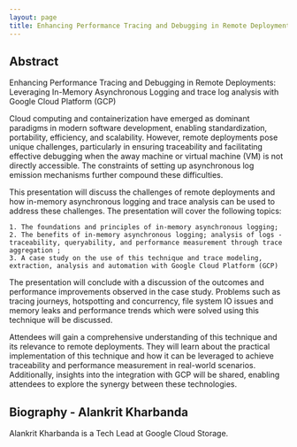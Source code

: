 ```yaml
---
layout: page
title: Enhancing Performance Tracing and Debugging in Remote Deployments
---
```


## Abstract

Enhancing Performance Tracing and Debugging in Remote Deployments: Leveraging
In-Memory Asynchronous Logging and trace log analysis with Google Cloud Platform
(GCP)

Cloud computing and containerization have emerged as dominant paradigms in
modern software development, enabling standardization, portability, efficiency,
and scalability. However, remote deployments pose unique challenges,
particularly in ensuring traceability and facilitating effective debugging when
the away machine or virtual machine (VM) is not directly accessible. The
constraints of setting up asynchronous log emission mechanisms further compound
these difficulties.

This presentation will discuss the challenges of remote deployments and how
in-memory asynchronous logging and trace analysis can be used to address these
challenges. The presentation will cover the following topics:

    1. The foundations and principles of in-memory asynchronous logging;
    2. The benefits of in-memory asynchronous logging; analysis of logs - traceability, queryability, and performance measurement through trace aggregation ;
    3. A case study on the use of this technique and trace modeling, extraction, analysis and automation with Google Cloud Platform (GCP)

The presentation will conclude with a discussion of the outcomes and performance
improvements observed in the case study. Problems such as tracing journeys,
hotspotting and concurrency, file system IO issues and memory leaks and
performance trends which were solved using this technique will be discussed.

Attendees will gain a comprehensive understanding of this technique and its
relevance to remote deployments. They will learn about the practical
implementation of this technique and how it can be leveraged to achieve
traceability and performance measurement in real-world scenarios. Additionally,
insights into the integration with GCP will be shared, enabling attendees to
explore the synergy between these technologies.

## Biography - Alankrit Kharbanda

Alankrit Kharbanda is a Tech Lead at Google Cloud Storage.



